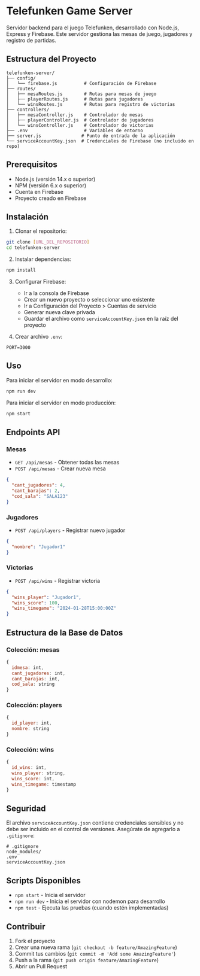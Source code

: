 # Telefunken Game Server

Servidor backend para el juego Telefunken, desarrollado con Node.js, Express y Firebase. Este servidor gestiona las mesas de juego, jugadores y registro de partidas.

## Estructura del Proyecto

```plaintext
telefunken-server/
├── config/
│   └── firebase.js          # Configuración de Firebase
├── routes/
│   ├── mesaRoutes.js        # Rutas para mesas de juego
│   ├── playerRoutes.js      # Rutas para jugadores
│   └── winsRoutes.js        # Rutas para registro de victorias
├── controllers/
│   ├── mesaController.js    # Controlador de mesas
│   ├── playerController.js  # Controlador de jugadores
│   └── winsController.js    # Controlador de victorias
├── .env                     # Variables de entorno
├── server.js               # Punto de entrada de la aplicación
└── serviceAccountKey.json  # Credenciales de Firebase (no incluido en repo)
```

## Prerequisitos

- Node.js (versión 14.x o superior)
- NPM (versión 6.x o superior)
- Cuenta en Firebase
- Proyecto creado en Firebase

## Instalación

1. Clonar el repositorio:
```bash
git clone [URL_DEL_REPOSITORIO]
cd telefunken-server
```

2. Instalar dependencias:
```bash
npm install
```

3. Configurar Firebase:
   - Ir a la consola de Firebase
   - Crear un nuevo proyecto o seleccionar uno existente
   - Ir a Configuración del Proyecto > Cuentas de servicio
   - Generar nueva clave privada
   - Guardar el archivo como `serviceAccountKey.json` en la raíz del proyecto

4. Crear archivo `.env`:
```env
PORT=3000
```

## Uso

Para iniciar el servidor en modo desarrollo:
```bash
npm run dev
```

Para iniciar el servidor en modo producción:
```bash
npm start
```

## Endpoints API

### Mesas
- `GET /api/mesas` - Obtener todas las mesas
- `POST /api/mesas` - Crear nueva mesa
```json
{
  "cant_jugadores": 4,
  "cant_barajas": 2,
  "cod_sala": "SALA123"
}
```

### Jugadores
- `POST /api/players` - Registrar nuevo jugador
```json
{
  "nombre": "Jugador1"
}
```

### Victorias
- `POST /api/wins` - Registrar victoria
```json
{
  "wins_player": "Jugador1",
  "wins_score": 100,
  "wins_timegame": "2024-01-28T15:00:00Z"
}
```

## Estructura de la Base de Datos

### Colección: mesas
```javascript
{
  idmesa: int,
  cant_jugadores: int,
  cant_barajas: int,
  cod_sala: string
}
```

### Colección: players
```javascript
{
  id_player: int,
  nombre: string
}
```

### Colección: wins
```javascript
{
  id_wins: int,
  wins_player: string,
  wins_score: int,
  wins_timegame: timestamp
}
```

## Seguridad

El archivo `serviceAccountKey.json` contiene credenciales sensibles y no debe ser incluido en el control de versiones. Asegúrate de agregarlo a `.gitignore`:

```plaintext
# .gitignore
node_modules/
.env
serviceAccountKey.json
```

## Scripts Disponibles

- `npm start` - Inicia el servidor
- `npm run dev` - Inicia el servidor con nodemon para desarrollo
- `npm test` - Ejecuta las pruebas (cuando estén implementadas)

## Contribuir

1. Fork el proyecto
2. Crear una nueva rama (`git checkout -b feature/AmazingFeature`)
3. Commit tus cambios (`git commit -m 'Add some AmazingFeature'`)
4. Push a la rama (`git push origin feature/AmazingFeature`)
5. Abrir un Pull Request
